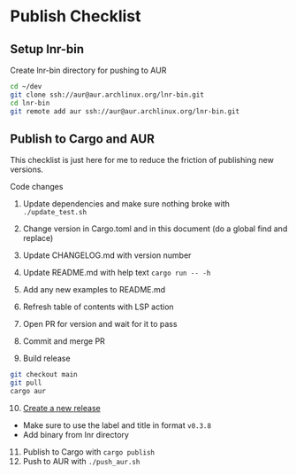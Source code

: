 # Publish Checklist

## Setup lnr-bin

Create lnr-bin directory for pushing to AUR

```bash
cd ~/dev
git clone ssh://aur@aur.archlinux.org/lnr-bin.git
cd lnr-bin
git remote add aur ssh://aur@aur.archlinux.org/lnr-bin.git
```

## Publish to Cargo and AUR

This checklist is just here for me to reduce the friction of publishing new versions.

Code changes

1. Update dependencies and make sure nothing broke with `./update_test.sh`
2. Change version in Cargo.toml and in this document (do a global find and replace)
3. Update CHANGELOG.md with version number
4. Update README.md with help text `cargo run -- -h`
5. Add any new examples to README.md
6. Refresh table of contents with LSP action
7. Open PR for version and wait for it to pass
8. Commit and merge PR

9. Build release

```bash
git checkout main
git pull
cargo aur
```

10. [Create a new release](https://github.com/alanvardy/lnr/releases/new)

- Make sure to use the label and title in format `v0.3.8`
- Add binary from lnr directory

11. Publish to Cargo with `cargo publish`
12. Push to AUR with `./push_aur.sh`

